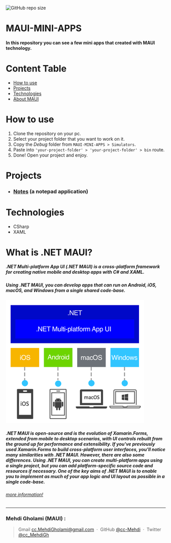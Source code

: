 ![GitHub repo size](https://img.shields.io/github/repo-size/cc-Mehdi/MAUI-MINI-APPS)

# MAUI-MINI-APPS
#### In this repository you can see a few mini apps that created with MAUI technology.

# Content Table
* [How to use](#How-to-use)
* [Projects](#Projects)
* [Technologies](#Technologies)
* [About MAUI](#what-is-net-maui)

# How to use
1. Clone the repository on your pc.
2. Select your project folder that you want to work on it.
3. Copy the *Debug* folder from `MAUI-MINI-APPS > Simulators`.
4. Paste into `'your-project-folder' > 'your-project-folder' > bin` route.
5. Done! Open your project and enjoy.

# Projects
+ ### [Notes](https://github.com/cc-Mehdi/MAUI-MINI-APPS/tree/main/Notes) (a notepad application)

# Technologies
+ CSharp
+ XAML

# What is .NET MAUI?

##### .NET Multi-platform App UI (.NET MAUI) is a cross-platform framework for creating native mobile and desktop apps with C# and XAML.
##### Using .NET MAUI, you can develop apps that can run on Android, iOS, macOS, and Windows from a single shared code-base.
![image](https://github.com/cc-Mehdi/MAUI-MINI-APPS/blob/main/src/maui-overview.png)
##### .NET MAUI is open-source and is the evolution of Xamarin.Forms, extended from mobile to desktop scenarios, with UI controls rebuilt from the ground up for performance and extensibility. If you've previously used Xamarin.Forms to build cross-platform user interfaces, you'll notice many similarities with .NET MAUI. However, there are also some differences. Using .NET MAUI, you can create multi-platform apps using a single project, but you can add platform-specific source code and resources if necessary. One of the key aims of .NET MAUI is to enable you to implement as much of your app logic and UI layout as possible in a single code-base.
###### [more information!](https://learn.microsoft.com/en-us/dotnet/maui/what-is-maui?view=net-maui-8.0)



---
### Mehdi Gholami (MAUI) : 
> Gmail [cc.MehdiGholami@gmail.com](cc.MehdiGholami@gmail.com) &nbsp;&middot;&nbsp;
> GitHub [@cc-Mehdi](https://github.com/cc-Mehdi) &nbsp;&middot;&nbsp;
> Twitter [@cc_MehdiGh](https://twitter.com/cc_mehdigh)
